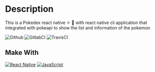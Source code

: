 # Description
This is a Pokedex react native ⚛️ 📱 with react native cli application that integrated with pokeapi to show the list and information of the pokemon

![Github](https://github.com/zearkiatos/react-native-cli-pokedex-app/actions/workflows/action.yml/badge.svg)
![GitlabCI](https://gitlab.com/caprilespe/react-native-cli-pokedex-web/badges/develop/pipeline.svg)
![TravisCI](https://api.travis-ci.com/zearkiatos/expo-pokedex-app.svg?branch=develop)

## Make With
[![React Native](https://img.shields.io/badge/React%20Native-5ccfee?style=for-the-badge&logo=react&logoColor=white&labelColor=000000)]()
[![JavaScript](https://img.shields.io/badge/javascript-ead547?style=for-the-badge&logo=javascript&logoColor=white&labelColor=000000)]()